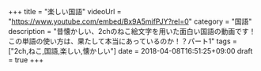 +++
title =  "楽しい国語"
videoUrl = "https://www.youtube.com/embed/Bx9A5mifPJY?rel=0"
category = "国語"
description = "昔懐かしい、2chのねこ絵文字を用いた面白い国語の動画です！この単語の使い方は、果たして本当にあっているのか！？パート1"
tags = ["2ch,ねこ,国語,楽しい,懐かしい"]
date = 2018-04-08T16:51:25+09:00
draft = true
+++

